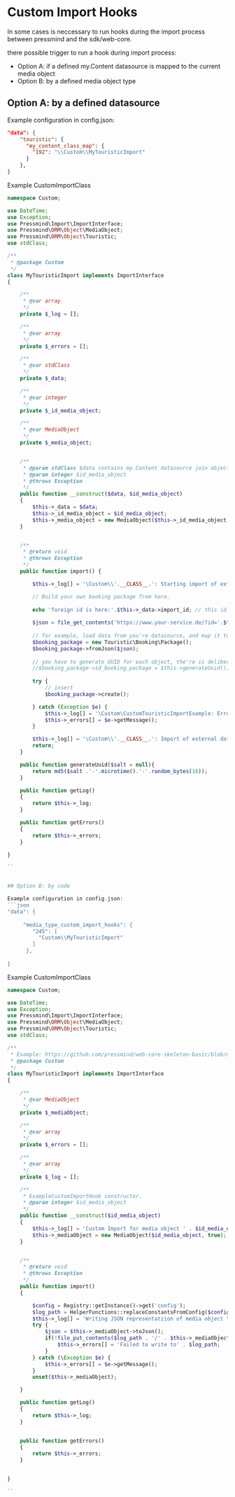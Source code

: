 # Custom Import Hooks

In some cases is neccessary to run hooks during the import process between 
pressmind and the sdk/web-core. 

there possible trigger to run a hook during import process:
* Option A: if a defined my.Content datasource is mapped to the current media object
* Option B: by a defined media object type

## Option A: by a defined datasource

Example configuration in config.json:
```json
"data": {
    "touristic": {
      "my_content_class_map": { 
        "192": "\\Custom\\MyTouristicImport"
      }
    },
}
```
Example CustomImportClass
```php
namespace Custom;

use DateTime;
use Exception;
use Pressmind\Import\ImportInterface;
use Pressmind\ORM\Object\MediaObject;
use Pressmind\ORM\Object\Touristic;
use stdClass;

/**
 * @package Custom
 */
class MyTouristicImport implements ImportInterface
{

    /**
     * @var array
     */
    private $_log = [];

    /**
     * @var array
     */
    private $_errors = [];

    /**
     * @var stdClass
     */
    private $_data;

    /**
     * @var integer
     */
    private $_id_media_object;

    /**
     * @var MediaObject
     */
    private $_media_object;


    /**
     * @param stdClass $data contains my.Content datasource join object
     * @param integer $id_media_object
     * @throws Exception
     */
    public function __construct($data, $id_media_object)
    {
        $this->_data = $data;
        $this->_id_media_object = $id_media_object;
        $this->_media_object = new MediaObject($this->_id_media_object, true);
    }


    /**
     * @return void
     * @throws Exception
     */
    public function import() {

        $this->_log[] = '\Custom\\'.__CLASS__.': Starting import of external touristic data for media object ID: ' . $this->_id_media_object;

        // Build your own booking package from here.
        
        echo 'foreign id is here:'.$this->_data->import_id; // this id is set by my.Content trough pressmind UI
        
        $json = file_get_contents('https://www.your-service.de/?id='.$this->_data->import_id)
        
        // for example, load data from you're datasource, and map it to Touristic\Booking\Package
        $booking_package = new Touristic\Booking\Package();
        $booking_package->fromJson($json);
        
        // you have to generate UUID for each object, the're is deliberately no autoincrement from here
        //$booking_package->id_booking_package = $this->generateUuid(); 
       
        try {
            // insert
            $booking_package->create();

        } catch (Exception $e) {
            $this->_log[] = '\Custom\CustomTouristicImportExample: Error occurred!';
            $this->_errors[] = $e->getMessage();
        }

        $this->_log[] = '\Custom\\'.__CLASS__.': Import of external data for media object ID:' . $this->_id_media_object . ' done';
        return;
    }

    public function generateUuid($salt = null){
        return md5($salt .'-'.microtime().'-'.random_bytes(16));
    }

    public function getLog()
    {
        return $this->_log;
    }

    public function getErrors()
    {
        return $this->_errors;
    }

}

``


## Option B: by code

Example configuration in config.json:
```json
"data": {
    
     "media_type_custom_import_hooks": {
        "245": [
          "Custom\\MyTouristicImport"
        ]
      },
      
}
```
Example CustomImportClass
```php
namespace Custom;

use DateTime;
use Exception;
use Pressmind\Import\ImportInterface;
use Pressmind\ORM\Object\MediaObject;
use Pressmind\ORM\Object\Touristic;
use stdClass;

/**
 * Example: https://github.com/pressmind/web-core-skeleton-basic/blob/master/application/Custom/Hooks/ExampleCustomImportHook.php
 * @package Custom
 */
class MyTouristicImport implements ImportInterface
{

    /**
     * @var MediaObject
     */
    private $_mediaObject;

    /**
     * @var array
     */
    private $_errors = [];

    /**
     * @var array
     */
    private $_log = [];

    /**
     * ExampleCustomImportHook constructor.
     * @param integer $id_media_object
     */
    public function __construct($id_media_object)
    {
        $this->_log[] = 'Custom Import for media object ' . $id_media_object . ' invoked';
        $this->_mediaObject = new MediaObject($id_media_object, true);
    }


    /**
     * @return void
     * @throws Exception
     */
    public function import()
    {

        $config = Registry::getInstance()->get('config');
        $log_path = HelperFunctions::replaceConstantsFromConfig($config['logging']['log_file_path']);
        $this->_log[] = 'Writing JSON representatzion of media object to ' . $log_path;
        try {
            $json = $this->_mediaObject->toJson();
            if(!file_put_contents($log_path . '/' . $this->_mediaObject->id . '.json', $json)) {
                $this->_errors[] = 'Failed to write to' . $log_path;
            }
        } catch (\Exception $e) {
            $this->_errors[] = $e->getMessage();
        }
        unset($this->_mediaObject);

    }

    public function getLog()
    {
        return $this->_log;
    }


    public function getErrors()
    {
        return $this->_errors;
    }


}

``